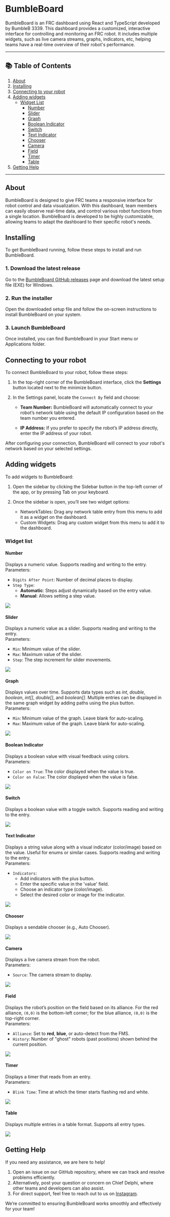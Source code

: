 # BumbleBoard

BumbleBoard is an FRC dashboard using React and TypeScript developed by BumbleB 3339. This dashboard provides a customized, interactive interface for controlling and monitoring an FRC robot. It includes multiple widgets, such as live camera streams, graphs, indicators, etc, helping teams have a real-time overview of their robot's performance.

---

## 📚 Table of Contents

1. [About](#about)
2. [Installing](#installing)
3. [Connecting to your robot](#connecting-to-your-robot)
4. [Adding widgets](#adding-widgets)
   - [Widget List](#widget-list)
     - [Number](#number)
     - [Slider](#slider)
     - [Graph](#graph)
     - [Boolean Indicator](#boolean-indicator)
     - [Switch](#switch)
     - [Text Indicator](#text-indicator)
     - [Chooser](#chooser)
     - [Camera](#camera)
     - [Field](#field)
     - [Timer](#timer)
     - [Table](#table)
5. [Getting Help](#getting-help)

---

## About

BumbleBoard is designed to give FRC teams a responsive interface for robot control and data visualization. With this dashboard, team members can easily observe real-time data, and control various robot functions from a single location. BumbleBoard is developed to be highly customizable, allowing teams to adapt the dashboard to their specific robot's needs.

## Installing

To get BumbleBoard running, follow these steps to install and run BumbleBoard.

### 1. Download the latest release

Go to the [BumbleBoard GitHub releases](https://github.com/BumbleB3339/BumbleBoard/releases/latest) page and download the latest setup file (EXE) for Windows.

### 2. Run the installer

Open the downloaded setup file and follow the on-screen instructions to install BumbleBoard on your system.

### 3. Launch BumbleBoard

Once installed, you can find BumbleBoard in your Start menu or Applications folder.

## Connecting to your robot

To connect BumbleBoard to your robot, follow these steps:

1. In the top-right corner of the BumbleBoard interface, click the **Settings** button located next to the minimize button.

2. In the Settings panel, locate the `Connect By` field and choose:

   - **Team Number:** BumbleBoard will automatically connect to your robot’s network table using the default IP configuration based on the team number you entered.

   - **IP Address:** If you prefer to specify the robot’s IP address directly, enter the IP address of your robot.

After configuring your connection, BumbleBoard will connect to your robot's network based on your selected settings.

## Adding widgets

To add widgets to BumbleBoard:

1. Open the sidebar by clicking the Sidebar button in the top-left corner of the app, or by pressing Tab on your keyboard.

2. Once the sidebar is open, you’ll see two widget options:

   - NetworkTables: Drag any network table entry from this menu to add it as a widget on the dashboard.
   - Custom Widgets: Drag any custom widget from this menu to add it to the dashboard.

### **Widget list**

#### **Number**

Displays a numeric value. Supports reading and writing to the entry.
<br />
Parameters:

- `Digits After Point`: Number of decimal places to display.
- `Step Type`:
  - **Automatic**: Steps adjust dynamically based on the entry value.
  - **Manual**: Allows setting a step value.

![](/app-pics/NumberWidget.png)

#### **Slider**

Displays a numeric value as a slider. Supports reading and writing to the entry.
<br />
Parameters:

- `Min`: Minimum value of the slider.
- `Max`: Maximum value of the slider.
- `Step`: The step increment for slider movements.

![](/app-pics/SliderWidget.png)

#### **Graph**

Displays values over time. Supports data types such as _int_, _double_, _boolean_, _int[]_, _double[]_, and _boolean[]_. Multiple entries can be displayed in the same graph widget by adding paths using the plus button.
<br />
Parameters: 

- `Min`: Minimum value of the graph. Leave blank for auto-scaling.
- `Max`: Maximum value of the graph. Leave blank for auto-scaling.

![](/app-pics/GraphWidget.png)

#### **Boolean Indicator**

Displays a boolean value with visual feedback using colors.
<br />
Parameters:

- `Color on True`: The color displayed when the value is true.
- `Color on False`: The color displayed when the value is false.

![](/app-pics/BooleanIndicatorWidget.png)

#### **Switch**

Displays a boolean value with a toggle switch. Supports reading and writing to the entry.

![](/app-pics/SwitchWidget.png)

#### **Text Indicator**

Displays a string value along with a visual indicator (color/image) based on the value. Useful for enums or similar cases. Supports reading and writing to the entry.
<br />
Parameters:

- `Indicators`:
  - Add indicators with the plus button.
  - Enter the specific value in the 'value' field.
  - Choose an indicator type (color/image).
  - Select the desired color or image for the indicator.

![](/app-pics/TextIndicatorWidget.png)

#### **Chooser**

Displays a sendable chooser (e.g., Auto Chooser).

![](/app-pics/ChooserWidget.png)

#### **Camera**

Displays a live camera stream from the robot.
<br />
Parameters:

- `Source`: The camera stream to display.

![](/app-pics/CameraWidget.png)

#### **Field**

Displays the robot’s position on the field based on its alliance. For the red alliance, `(0,0)` is the bottom-left corner; for the blue alliance, `(0,0)` is the top-right corner.
<br />
Parameters:

- `Alliance`: Set to **red**, **blue**, or auto-detect from the FMS.
- `History`: Number of "ghost" robots (past positions) shown behind the current position.

![](/app-pics/FieldWidget.png)

#### **Timer**

Displays a timer that reads from an entry.
<br />
Parameters:

- `Blink Time`: Time at which the timer starts flashing red and white.

![](/app-pics/TimerWidget.png)

#### **Table**

Displays multiple entries in a table format. Supports all entry types.

![](/app-pics/TableWidget.png)

## Getting Help

If you need any assistance, we are here to help!

1. Open an issue on our GitHub repository, where we can track and resolve problems efficiently.
2. Alternatively, post your question or concern on Chief Delphi, where other teams and developers can also assist.
3. For direct support, feel free to reach out to us on [Instagram](https://www.instagram.com/bumbleb3339/).

We’re committed to ensuring BumbleBoard works smoothly and effectively for your team!
